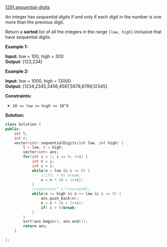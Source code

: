 [1291.sequential-digits](https://leetcode.com/problems/sequential-digits/)  

An integer has _sequential digits_ if and only if each digit in the number is one more than the previous digit.

Return a **sorted** list of all the integers in the range `[low, high]` inclusive that have sequential digits.

**Example 1:**

**Input:** low = 100, high = 300  
**Output:** \[123,234\]  

**Example 2:**

**Input:** low = 1000, high = 13000  
**Output:** \[1234,2345,3456,4567,5678,6789,12345\]  

**Constraints:**

*   `10 <= low <= high <= 10^9`  



**Solution:**  

```cpp
class Solution {
public:
    int l;
    int r;
    vector<int> sequentialDigits(int low, int high) {
        l = low, r = high;
        vector<int> ans;
        for(int i = 1; i <= 8; ++i) {
            int n = i;
            int c = i;
            while(n < low && c <= 9) {
                //if(c > 9) break;
                n = n * 10 + (++c);
            }
            //cout<<n<<" c:"<<c<<endl;
            while(n <= high && n >= low && c <= 9) {
                ans.push_back(n);
                n = n * 10 + (++c);
                if( c > 9)break;
            }
        }
        sort(ans.begin(), ans.end());
        return ans;
    }
    
};
```
      